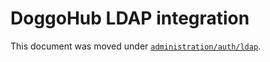 # DoggoHub LDAP integration

This document was moved under [`administration/auth/ldap`](../administration/auth/ldap.md).
